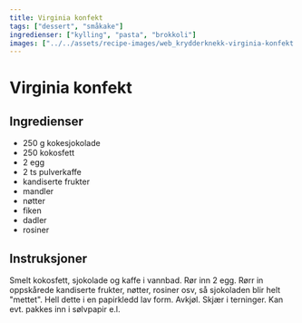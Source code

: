 ```yaml
---
title: Virginia konfekt
tags: ["dessert", "småkake"]
ingredienser: ["kylling", "pasta", "brokkoli"]
images: ["../../assets/recipe-images/web_krydderknekk-virginia-konfekt.jpg"]
---
```


# Virginia konfekt

## Ingredienser

- 250 g kokesjokolade
- 250 kokosfett
- 2 egg
- 2 ts pulverkaffe
- kandiserte frukter
- mandler
- nøtter
- fiken
- dadler
- rosiner

## Instruksjoner

Smelt kokosfett, sjokolade og kaffe i vannbad. Rør inn 2 egg. Rørr in oppskårede kandiserte frukter, nøtter, rosiner osv, så sjokoladen blir helt "mettet". Hell dette i en papirkledd lav form. Avkjøl. Skjær i terninger. Kan evt. pakkes inn i sølvpapir e.l.
